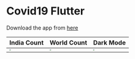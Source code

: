 # Covid19 Flutter

Download the app from [here](https://drive.google.com/file/d/1RBLEdX0J2mQbAuli0V5zJNRncV1KPx5m/view?usp=sharing)

| India Count                                                                                                                          | World Count                                                                                                                          | Dark Mode                                                                                                                            |
| ------------------------------------------------------------------------------------------------------------------------------------ | ------------------------------------------------------------------------------------------------------------------------------------ | ------------------------------------------------------------------------------------------------------------------------------------ |
| <img src="https://user-images.githubusercontent.com/45118110/92615060-56b95400-f2da-11ea-806e-bb3ad6e4459d.png" style="zoom:25%;" /> | <img src="https://user-images.githubusercontent.com/45118110/92615067-59b44480-f2da-11ea-972d-4893b23db3f5.png" style="zoom:25%;" /> | <img src="https://user-images.githubusercontent.com/45118110/92615074-5b7e0800-f2da-11ea-8d39-96f015e04e2e.png" style="zoom:25%;" /> |

